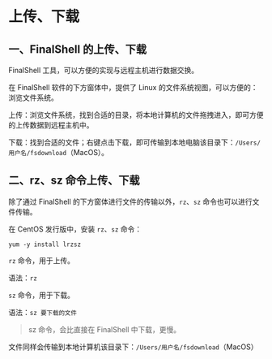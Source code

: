 # 上传、下载

## 一、FinalShell 的上传、下载

FinalShell 工具，可以方便的实现与远程主机进行数据交换。

在 FinalShell 软件的下方窗体中，提供了 Linux 的文件系统视图，可以方便的：浏览文件系统。

上传：浏览文件系统，找到合适的目录，将本地计算机的文件拖拽进入，即可方便的上传数据到远程主机中。

下载：找到合适的文件；右键点击下载，即可传输到本地电脑该目录下：`/Users/用户名/fsdownload`（MacOS）。

## 二、rz、sz 命令上传、下载

除了通过 FinalShell 的下方窗体进行文件的传输以外，`rz`、`sz` 命令也可以进行文件传输。

在 CentOS 发行版中，安装 `rz`、`sz` 命令：

```shell
yum -y install lrzsz
```

`rz` 命令，用于上传。

语法：`rz`

`sz` 命令，用于下载。

语法：`sz 要下载的文件`

> sz 命令，会比直接在 FinalShell 中下载，更慢。

文件同样会传输到本地计算机该目录下：`/Users/用户名/fsdownload`（MacOS）

